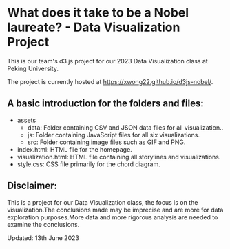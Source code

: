 # What does it take to be a Nobel laureate? - Data Visualization Project

This is our team's d3.js project for our 2023 Data Visualization class at Peking University.

The project is currently hosted at https://xwong22.github.io/d3js-nobel/.

## A basic introduction for the folders and files:

* assets
    * data: Folder containing CSV and JSON data files for all visualization..
    * js: Folder containing JavaScript files for all six visualizations.
    * src: Folder containing image files such as GIF and PNG.
* index.html: HTML file for the homepage.
* visualization.html: HTML file containing all storylines and visualizations.
* style.css: CSS file primarily for the chord diagram.


## Disclaimer: 
This is a project for our Data Visualization class, the focus is on the visualization.The conclusions made may be imprecise and are more for data exploration purposes.More data and more rigorous analysis are needed to examine the conclusions.


Updated: 13th June 2023
